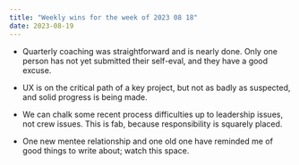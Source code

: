 ```yaml
---
title: "Weekly wins for the week of 2023 08 18"
date: 2023-08-19
---
```


- Quarterly coaching was straightforward and is nearly done. Only one person has not yet submitted their self-eval, and they have a good excuse.

- UX is on the critical path of a key project, but not as badly as suspected, and solid progress is being made.

- We can chalk some recent process difficulties up to leadership issues, not crew issues. This is fab, because responsibility is squarely placed.

- One new mentee relationship and one old one have reminded me of good things to write about; watch this space.

